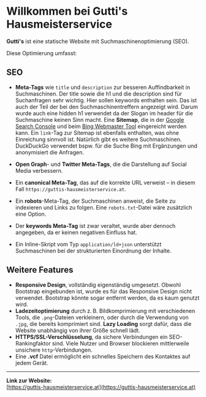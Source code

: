 # Willkommen bei Gutti's Hausmeisterservice

**Gutti's** ist eine statische Website mit Suchmaschinenoptimierung (SEO).

Diese Optimierung umfasst:

## SEO

- **Meta-Tags** wie `title` und `description` zur besseren Auffindbarkeit in Suchmaschinen. Der title sowie die h1 und die description sind für Suchanfragen sehr wichtig. Hier sollen keywords enthalten sein. Das ist auch der Teil der bei den Suchmaschinentreffern angezeigt wird. Darum wurde auch eine hidden h1 verwendet da der Slogan im header für die Suchmaschine keinen Sinn macht.
Eine **Sitemap**, die in der [Google Search Console](https://search.google.com/search-console/about) und beim [Bing Webmaster Tool](https://www.bing.com/webmasters) eingereicht werden kann. Ein `link`-Tag zur Sitemap ist ebenfalls enthalten, was ohne Einreichung sinnvoll ist. Natürlich gibt es weitere Suchmaschinen. DuckDuckGo verwendet bspw. für die Suche Bing mit Ergänzungen und anonymisiert die Anfragen.

- **Open Graph**- und **Twitter Meta-Tags**, die die Darstellung auf Social Media verbessern.
- Ein **canonical Meta-Tag**, das auf die korrekte URL verweist – in diesem Fall `https://guttis-hausmeisterservice.at`.
- Ein **robots**-Meta-Tag, der Suchmaschinen anweist, die Seite zu indexieren und Links zu folgen. Eine `robots.txt`-Datei wäre zusätzlich eine Option.
- Der **keywords Meta-Tag** ist zwar veraltet, wurde aber dennoch angegeben, da er keinen negativen Einfluss hat.
- Ein Inline-Skript vom Typ `application/ld+json` unterstützt Suchmaschinen bei der strukturierten Einordnung der Inhalte.

## Weitere Features

- **Responsive Design**, vollständig eigenständig umgesetzt. Obwohl Bootstrap eingebunden ist, wurde es für das Responsive Design nicht verwendet. Bootstrap könnte sogar entfernt werden, da es kaum genutzt wird.
- **Ladezeitoptimierung** durch z. B. Bildkomprimierung mit verschiedenen Tools, die `.png`-Dateien verkleinern, oder durch die Verwendung von `.jpg`, die bereits komprimiert sind. **Lazy Loading** sorgt dafür, dass die Website unabhängig von ihrer Größe schnell lädt.
- **HTTPS/SSL-Verschlüsselung**, da sichere Verbindungen ein SEO-Rankingfaktor sind. Viele Nutzer und Browser blockieren mittlerweile unsichere `http`-Verbindungen.
- Eine **.vcf** Datei ermöglicht ein schnelles Speichern des Kontaktes auf jedem Gerät.

---

**Link zur Website:**  
[https://guttis-hausmeisterservice.at](https://guttis-hausmeisterservice.at)
